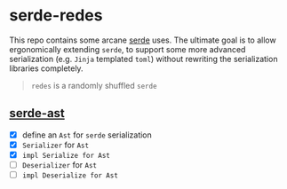 # serde-redes

This repo contains some arcane [serde](https://github.com/serde-rs/serde) uses.
The ultimate goal is to allow ergonomically extending `serde`,
to support some more advanced serialization (e.g. `Jinja` templated `toml`)
without rewriting the serialization libraries completely.

> `redes` is a randomly shuffled `serde`

## [serde-ast](./serde-ast/)

- [x] define an `Ast` for `serde` serialization
- [x] `Serializer` for `Ast`
- [x] `impl Serialize for Ast`
- [ ] `Deserializer` for `Ast`
- [ ] `impl Deserialize for Ast`
